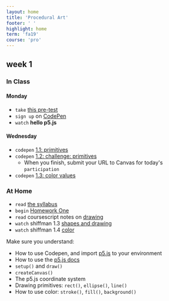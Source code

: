 ```yaml
---
layout: home
title: 'Procedural Art'
footer: ' '
highlight: home
term: 'fa19'
course: 'pro'
---
```

## week 1

### In Class
#### Monday
 * `take` [this pre-test](https://forms.gle/M5Lm7YciW6BFaMkz9)
 * `sign up` on [CodePen](https://codepen.io)
 * `watch` **hello p5.js**
 
#### Wednesday
 * `codepen` [1.1: primitives](https://codepen.io/novonagu/pen/YzKVjGj)
 * `codepen` [1.2: challenge: primitives](https://codepen.io/novonagu/pen/RwbVBZE)
   * When you finish, submit your URL to Canvas for today's `participation`
 * `codepen` [1.3: color values](https://codepen.io/novonagu/pen/aboWjLE)

 
### At Home
 * `read` [the syllabus](pro-syllabus.pdf)
 * `begin` [Homework One](assignments/hw1.html)
 * `read` coursescript notes on [drawing](http://coursescript.com/notes/interactivecomputing/drawing/index.html)
 * `watch` shiffman 1.3 [shapes and drawing](https://youtu.be/c3TeLi6Ns1E)
 * `watch` shiffman 1.4 [color](https://youtu.be/riiJTF5-N7c)

Make sure you understand:
 * How to use Codepen, and import [p5.js](https://p5js.org/) to your environment
 * How to use the [p5.js docs](https://p5js.org/)
 * `setup()` and `draw()`
 * `createCanvas()`
 * The p5.js coordinate system
 * Drawing primitives: `rect()`, `ellipse()`, `line()`
 * How to use color: `stroke()`, `fill()`, `background()`